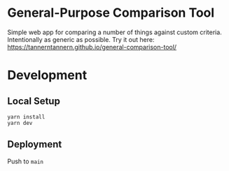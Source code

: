 # General-Purpose Comparison Tool
Simple web app for comparing a number of things against custom criteria.  Intentionally as generic as possible.  Try it out here: https://tannerntannern.github.io/general-comparison-tool/

# Development
## Local Setup
```
yarn install
yarn dev
```

## Deployment
Push to `main`
